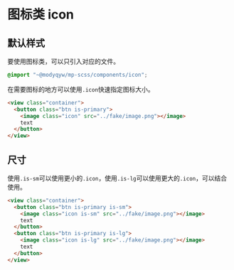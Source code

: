 # 图标类 icon

## 默认样式

要使用图标类，可以只引入对应的文件。

```scss
@import "~@modyqyw/mp-scss/components/icon";
```

在需要图标的地方可以使用`.icon`快速指定图标大小。

```html
<view class="container">
  <button class="btn is-primary">
    <image class="icon" src="../fake/image.png"></image>
    text
  </button>
</view>
```

## 尺寸

使用`.is-sm`可以使用更小的`.icon`，使用`.is-lg`可以使用更大的`.icon`，可以结合使用。

```html
<view class="container">
  <button class="btn is-primary is-sm">
    <image class="icon is-sm" src="../fake/image.png"></image>
    text
  </button>
  <button class="btn is-primary is-lg">
    <image class="icon is-lg" src="../fake/image.png"></image>
    text
  </button>
</view>
```
